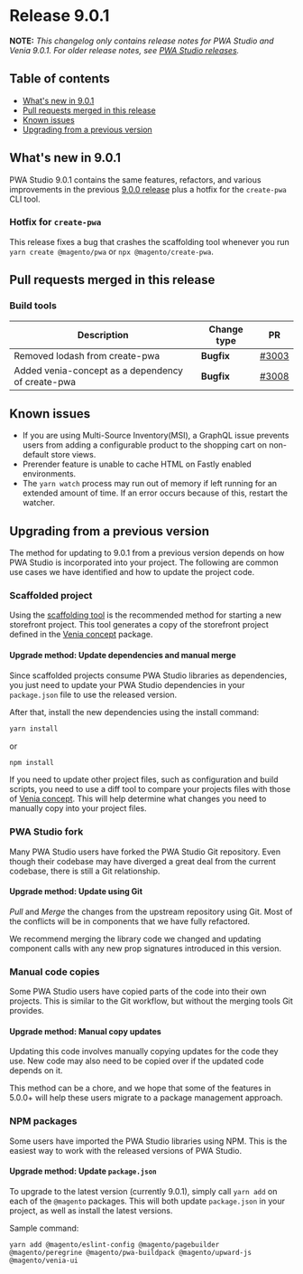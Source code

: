 # Release   9.0.1

**NOTE:**
_This changelog only contains release notes for PWA Studio and Venia 9.0.1._
_For older release notes, see [PWA Studio releases][]._

## Table of contents

-   [What's new in 9.0.1](#whats-new-in-901)
-   [Pull requests merged in this release](#pull-requests-merged-in-this-release)
-   [Known issues](#known-issues)
-   [Upgrading from a previous version](#upgrading-from-a-previous-version)

## What's new in 9.0.1

PWA Studio 9.0.1 contains the same features, refactors, and various improvements in the previous [9.0.0 release][] plus a hotfix for the `create-pwa` CLI tool.

[9.0.0 release]: https://github.com/magento/pwa-studio/releases/tag/v9.0.0

### Hotfix for `create-pwa`

This release fixes a bug that crashes the scaffolding tool whenever you run `yarn create @magento/pwa` or `npx @magento/create-pwa`.

## Pull requests merged in this release

### Build tools

| Description                                       | Change type | PR        |
| ------------------------------------------------- | ----------- | --------- |
| Removed lodash from create-pwa                    | **Bugfix**  | [#3003][] |
| Added venia-concept as a dependency of create-pwa | **Bugfix**  | [#3008][] |

## Known issues

- If you are using Multi-Source Inventory(MSI), a GraphQL issue prevents users from adding a configurable product to the shopping cart on non-default store views.
- Prerender feature is unable to cache HTML on Fastly enabled environments.
- The `yarn watch` process may run out of memory if left running for an extended amount of time.
  If an error occurs because of this, restart the watcher.

## Upgrading from a previous version

The method for updating to 9.0.1 from a previous version depends on how PWA Studio is incorporated into your project.
The following are common use cases we have identified and how to update the project code.

### Scaffolded project

Using the [scaffolding tool][] is the recommended method for starting a new storefront project.
This tool generates a copy of the storefront project defined in the [Venia concept][] package.

#### Upgrade method: Update dependencies and manual merge

Since scaffolded projects consume PWA Studio libraries as dependencies, you just need to update your PWA Studio dependencies in your `package.json` file to use the released version.

After that, install the new dependencies using the install command:

```sh
yarn install
```

or

```sh
npm install
```

If you need to update other project files, such as configuration and build scripts,
you need to use a diff tool to compare your projects files with those of [Venia concept][].
This will help determine what changes you need to manually copy into your project files.

[scaffolding tool]: http://pwastudio.io/pwa-buildpack/scaffolding/
[venia concept]: https://github.com/magento/pwa-studio/tree/master/packages/venia-concept

### PWA Studio fork

Many PWA Studio users have forked the PWA Studio Git repository.
Even though their codebase may have diverged a great deal from the current codebase, there is still a Git relationship.

#### Upgrade method: Update using Git

_Pull_ and _Merge_ the changes from the upstream repository using Git.
Most of the conflicts will be in components that we have fully refactored.

We recommend merging the library code we changed and updating component calls with any new prop signatures introduced in this version.

### Manual code copies

Some PWA Studio users have copied parts of the code into their own projects.
This is similar to the Git workflow, but without the merging tools Git provides.

#### Upgrade method: Manual copy updates

Updating this code involves manually copying updates for the code they use.
New code may also need to be copied over if the updated code depends on it.

This method can be a chore, and we hope that some of the features in 5.0.0+ will help these users migrate to a package management approach.

### NPM packages

Some users have imported the PWA Studio libraries using NPM.
This is the easiest way to work with the released versions of PWA Studio.

#### Upgrade method: Update `package.json`

To upgrade to the latest version (currently 9.0.1), simply call `yarn add` on each of the `@magento` packages. This will both update `package.json` in your project, as well as install the latest versions.

Sample command:

```
yarn add @magento/eslint-config @magento/pagebuilder @magento/peregrine @magento/pwa-buildpack @magento/upward-js @magento/venia-ui
```

[pwa studio releases]: https://github.com/magento/pwa-studio/releases

[#3003]: https://github.com/magento/pwa-studio/pull/3003
[#3008]: https://github.com/magento/pwa-studio/pull/3008
